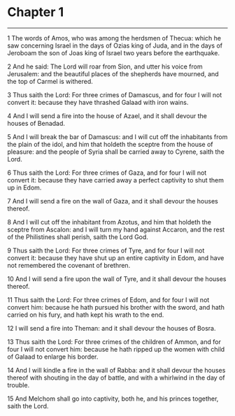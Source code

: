 # Chapter 1

***

1 The words of Amos, who was among the herdsmen of Thecua: which he saw concerning Israel in the days of Ozias king of Juda, and in the days of Jeroboam the son of Joas king of Israel two years before the earthquake.

2 And he said: The Lord will roar from Sion, and utter his voice from Jerusalem: and the beautiful places of the shepherds have mourned, and the top of Carmel is withered.

3 Thus saith the Lord: For three crimes of Damascus, and for four I will not convert it: because they have thrashed Galaad with iron wains.

4 And I will send a fire into the house of Azael, and it shall devour the houses of Benadad.

5 And I will break the bar of Damascus: and I will cut off the inhabitants from the plain of the idol, and him that holdeth the sceptre from the house of pleasure: and the people of Syria shall be carried away to Cyrene, saith the Lord.

6 Thus saith the Lord: For three crimes of Gaza, and for four I will not convert it: because they have carried away a perfect captivity to shut them up in Edom.

7 And I will send a fire on the wall of Gaza, and it shall devour the houses thereof.

8 And I will cut off the inhabitant from Azotus, and him that holdeth the sceptre from Ascalon: and I will turn my hand against Accaron, and the rest of the Philistines shall perish, saith the Lord God.

9 Thus saith the Lord: For three crimes of Tyre, and for four I will not convert it: because they have shut up an entire captivity in Edom, and have not remembered the covenant of brethren.

10 And I will send a fire upon the wall of Tyre, and it shall devour the houses thereof.

11 Thus saith the Lord: For three crimes of Edom, and for four I will not convert him: because he hath pursued his brother with the sword, and hath carried on his fury, and hath kept his wrath to the end.

12 I will send a fire into Theman: and it shall devour the houses of Bosra.

13 Thus saith the Lord: For three crimes of the children of Ammon, and for four I will not convert him: because he hath ripped up the women with child of Galaad to enlarge his border.

14 And I will kindle a fire in the wall of Rabba: and it shall devour the houses thereof with shouting in the day of battle, and with a whirlwind in the day of trouble.

15 And Melchom shall go into captivity, both he, and his princes together, saith the Lord.

